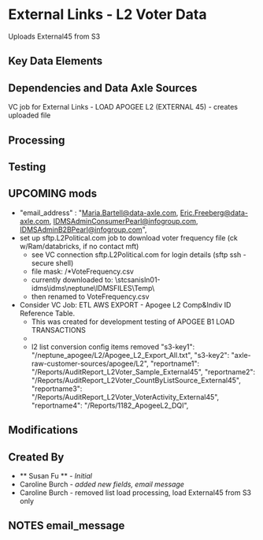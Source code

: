 # External Links - L2 Voter Data 
Uploads External45 from S3

## Key Data Elements


## Dependencies and Data Axle Sources
VC job for External Links - LOAD APOGEE L2 (EXTERNAL 45) - creates uploaded file

## Processing


## Testing



## UPCOMING mods
- "email_address" : "Maria.Bartell@data-axle.com, Eric.Freeberg@data-axle.com, IDMSAdminConsumerPearl@infogroup.com, IDMSAdminB2BPearl@infogroup.com",
- set up sftp.L2Political.com job to download voter frequency file (ck w/Ram/databricks, if no contact mft)
  - see VC connection sftp.L2Political.com for login details (sftp ssh - secure shell)
  - file mask: /*VoteFrequency.csv
  - currently downloaded to: \\stcsanisln01-idms\idms\neptune\IDMSFILES\Temp\
  - then renamed to VoteFrequency.csv
- Consider VC Job: ETL AWS EXPORT - Apogee L2 Comp&Indiv ID Reference Table.
  - This was created for development testing of APOGEE B1 LOAD TRANSACTIONS
  - 
  - l2 list conversion config items removed
    "s3-key1": "/neptune_apogee/L2/Apogee_L2_Export_All.txt",
    "s3-key2": "axle-raw-customer-sources/apogee/L2",
    "reportname1": "/Reports/AuditReport_L2Voter_Sample_External45",
    "reportname2": "/Reports/AuditReport_L2Voter_CountByListSource_External45",
    "reportname3": "/Reports/AuditReport_L2Voter_VoterActivity_External45",
    "reportname4": "/Reports/1182_ApogeeL2_DQI",
   

## Modifications ##



## Created By
* ** Susan Fu ** - *Initial*
* Caroline Burch - *added new fields, email message*
* Caroline Burch - removed list load processing, load External45 from S3 only

## NOTES email_message
